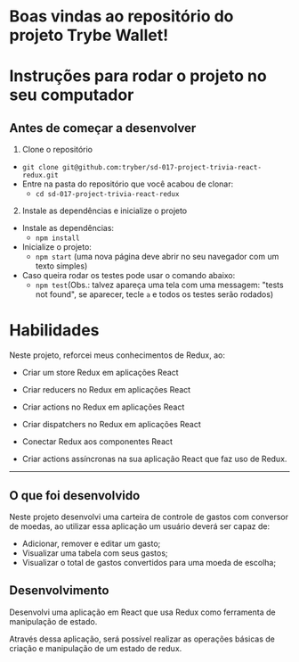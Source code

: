 # Boas vindas ao repositório do projeto Trybe Wallet!

# Instruções para rodar o projeto no seu computador

## Antes de começar a desenvolver

1. Clone o repositório
  * `git clone git@github.com:tryber/sd-017-project-trivia-react-redux.git`
  * Entre na pasta do repositório que você acabou de clonar:
    * `cd sd-017-project-trivia-react-redux`
 
2. Instale as dependências e inicialize o projeto
  * Instale as dependências:
    * `npm install`
  * Inicialize o projeto:
    * `npm start` (uma nova página deve abrir no seu navegador com um texto simples)
  * Caso queira rodar os testes pode usar o comando abaixo:
    * `npm test`(Obs.: talvez apareça uma tela com uma messagem: "tests not found", se aparecer, tecle `a` e todos os testes serão rodados)

# Habilidades
Neste projeto, reforcei meus conhecimentos de Redux, ao:

  * Criar um store Redux em aplicações React

  * Criar reducers no Redux em aplicações React

  * Criar actions no Redux em aplicações React

  * Criar dispatchers no Redux em aplicações React

  * Conectar Redux aos componentes React

  * Criar actions assíncronas na sua aplicação React que faz uso de Redux.

---

## O que foi desenvolvido

Neste projeto desenvolvi uma carteira de controle de gastos com conversor de moedas, ao utilizar essa aplicação um usuário deverá ser capaz de:
  - Adicionar, remover e editar um gasto;
  - Visualizar uma tabela com seus gastos;
  - Visualizar o total de gastos convertidos para uma moeda de escolha;

## Desenvolvimento

Desenvolvi uma aplicação em React que usa Redux como ferramenta de manipulação de estado.

Através dessa aplicação, será possível realizar as operações básicas de criação e manipulação de um estado de redux.
